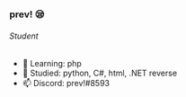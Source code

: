 ### prev! 😪
###### Student
- 🌱 Learning: php
- 🦝 Studied: python, C#, html, .NET reverse
- 📫 Discord: prev!#8593

